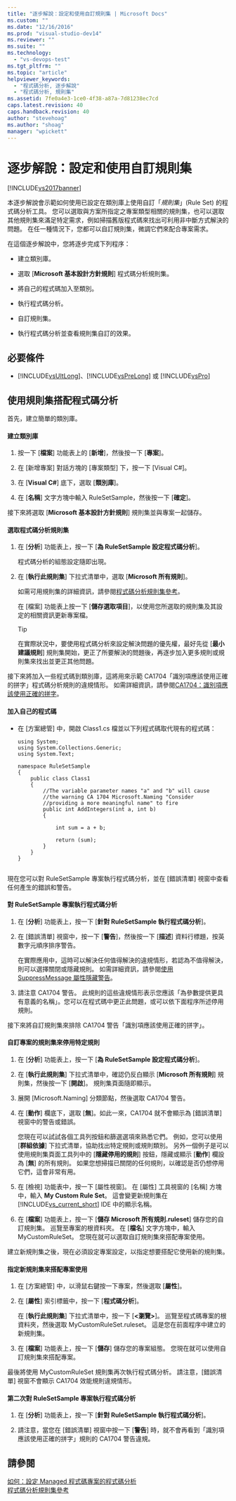 ```yaml
---
title: "逐步解說：設定和使用自訂規則集 | Microsoft Docs"
ms.custom: ""
ms.date: "12/16/2016"
ms.prod: "visual-studio-dev14"
ms.reviewer: ""
ms.suite: ""
ms.technology: 
  - "vs-devops-test"
ms.tgt_pltfrm: ""
ms.topic: "article"
helpviewer_keywords: 
  - "程式碼分析, 逐步解說"
  - "程式碼分析, 規則集"
ms.assetid: 7fe0a4e3-1ce0-4f38-a87a-7d81238ec7cd
caps.latest.revision: 40
caps.handback.revision: 40
author: "stevehoag"
ms.author: "shoag"
manager: "wpickett"
---
```

# 逐步解說：設定和使用自訂規則集
[!INCLUDE[vs2017banner](../code-quality/includes/vs2017banner.md)]

本逐步解說會示範如何使用已設定在類別庫上使用自訂「*規則集*」\(Rule Set\) 的程式碼分析工具。  您可以選取與方案所指定之專案類型相關的規則集，也可以選取其他規則集來滿足特定需求，例如掃描舊版程式碼來找出可利用非中斷方式解決的問題。  在任一種情況下，您都可以自訂規則集，微調它們來配合專案需求。  
  
 在這個逐步解說中，您將逐步完成下列程序：  
  
-   建立類別庫。  
  
-   選取 \[**Microsoft 基本設計方針規則**\] 程式碼分析規則集。  
  
-   將自己的程式碼加入至類別。  
  
-   執行程式碼分析。  
  
-   自訂規則集。  
  
-   執行程式碼分析並查看規則集自訂的效果。  
  
## 必要條件  
  
-   [!INCLUDE[vsUltLong](../code-quality/includes/vsultlong_md.md)]、[!INCLUDE[vsPreLong](../code-quality/includes/vsprelong_md.md)] 或 [!INCLUDE[vsPro](../code-quality/includes/vspro_md.md)]  
  
## 使用規則集搭配程式碼分析  
 首先，建立簡單的類別庫。  
  
#### 建立類別庫  
  
1.  按一下 \[**檔案**\] 功能表上的 \[**新增**\]，然後按一下 \[**專案**\]。  
  
2.  在 \[新增專案\] 對話方塊的 \[專案類型\] 下，按一下 \[Visual C\#\]。  
  
3.  在 \[**Visual C\#**\] 底下，選取 \[**類別庫**\]。  
  
4.  在 \[**名稱**\] 文字方塊中輸入 RuleSetSample，然後按一下 \[**確定**\]。  
  
 接下來將選取 \[**Microsoft 基本設計方針規則**\] 規則集並與專案一起儲存。  
  
#### 選取程式碼分析規則集  
  
1.  在 \[**分析**\] 功能表上，按一下 \[**為 RuleSetSample 設定程式碼分析**\]。  
  
     程式碼分析的組態設定隨即出現。  
  
2.  在 \[**執行此規則集**\] 下拉式清單中，選取 \[**Microsoft 所有規則**\]。  
  
     如需可用規則集的詳細資訊，請參閱[程式碼分析規則集參考](../code-quality/code-analysis-rule-set-reference.md)。  
  
     在 \[檔案\] 功能表上按一下 \[**儲存選取項目**\]，以使用您所選取的規則集及其設定的相關資訊更新專案檔。  
  
    > [!TIP]
    >  在實際狀況中，要使用程式碼分析來設定解決問題的優先權，最好先從 \[**最小建議規則**\] 規則集開始，更正了所要解決的問題後，再逐步加入更多規則或規則集來找出並更正其他問題。  
  
 接下來將加入一些程式碼到類別庫，這將用來示範 CA1704「識別項應該使用正確的拼字」程式碼分析規則的違規情形。  如需詳細資訊，請參閱[CA1704：識別項應該使用正確的拼字](../code-quality/ca1704-identifiers-should-be-spelled-correctly.md)。  
  
#### 加入自己的程式碼  
  
-   在 \[方案總管\] 中，開啟 Class1.cs 檔並以下列程式碼取代現有的程式碼：  
  
    ```  
    using System;  
    using System.Collections.Generic;  
    using System.Text;  
  
    namespace RuleSetSample  
    {  
        public class Class1  
        {  
            //The variable parameter names "a" and "b" will cause  
            //the warning CA 1704 Microsoft.Naming "Consider   
            //providing a more meaningful name" to fire  
            public int AddIntegers(int a, int b)  
            {  
  
                int sum = a + b;  
  
                return (sum);  
            }  
        }  
    }  
  
    ```  
  
 現在您可以對 RuleSetSample 專案執行程式碼分析，並在 \[錯誤清單\] 視窗中查看任何產生的錯誤和警告。  
  
#### 對 RuleSetSample 專案執行程式碼分析  
  
1.  在 \[**分析**\] 功能表上，按一下 \[**針對 RuleSetSample 執行程式碼分析**\]。  
  
2.  在 \[錯誤清單\] 視窗中，按一下 \[**警告**\]，然後按一下 \[**描述**\] 資料行標題，按英數字元順序排序警告。  
  
     在實際應用中，這時可以解決任何值得解決的違規情形，若認為不值得解決，則可以選擇關閉或隱藏規則。  如需詳細資訊，請參閱[使用 SuppressMessage 屬性隱藏警告](../code-quality/suppress-warnings-by-using-the-suppressmessage-attribute.md)。  
  
3.  請注意 CA1704 警告。  此規則的這些違規情形表示您應該「為參數提供更具有意義的名稱」。您可以在程式碼中更正此問題，或可以依下面程序所述停用規則。  
  
 接下來將自訂規則集來排除 CA1704 警告「識別項應該使用正確的拼字」。  
  
#### 自訂專案的規則集來停用特定規則  
  
1.  在 \[**分析**\] 功能表上，按一下 \[**為 RuleSetSample 設定程式碼分析**\]。  
  
2.  在 \[**執行此規則集**\] 下拉式清單中，確認仍反白顯示 \[**Microsoft 所有規則**\] 規則集，然後按一下 \[**開啟**\]。  規則集頁面隨即顯示。  
  
3.  展開 \[Microsoft.Naming\] 分類節點，然後選取 CA1704 警告。  
  
4.  在 \[**動作**\] 欄底下，選取 \[**無**\]。如此一來，CA1704 就不會顯示為 \[錯誤清單\] 視窗中的警告或錯誤。  
  
     您現在可以試試各個工具列按鈕和篩選選項來熟悉它們。  例如，您可以使用 \[**群組依據**\] 下拉式清單，協助找出特定規則或規則類別。  另外一個例子是可以使用規則集頁面工具列中的 \[**隱藏停用的規則**\] 按鈕，隱藏或顯示 \[**動作**\] 欄設為 \[**無**\] 的所有規則。  如果您想掃描已關閉的任何規則，以確認是否仍想停用它們，這會非常有用。  
  
5.  在 \[檢視\] 功能表中，按一下 \[屬性視窗\]。  在 \[屬性\] 工具視窗的 \[名稱\] 方塊中，輸入 **My Custom Rule Set**。  這會變更新規則集在 [!INCLUDE[vs_current_short](../code-quality/includes/vs_current_short_md.md)] IDE 中的顯示名稱。  
  
6.  在 \[**檔案**\] 功能表上，按一下 \[**儲存 Microsoft 所有規則.ruleset**\] 儲存您的自訂規則集。  巡覽至專案的根資料夾。  在 \[**檔名**\] 文字方塊中，輸入 MyCustomRuleSet。  您現在就可以選取自訂規則集來搭配專案使用。  
  
 建立新規則集之後，現在必須設定專案設定，以指定想要搭配它使用新的規則集。  
  
#### 指定新規則集來搭配專案使用  
  
1.  在 \[方案總管\] 中，以滑鼠右鍵按一下專案，然後選取 \[**屬性**\]。  
  
2.  在 \[**屬性**\] 索引標籤中，按一下 \[**程式碼分析**\]。  
  
     在 \[**執行此規則集**\] 下拉式清單中，按一下 \[**\<瀏覽\>**\]。  巡覽至程式碼專案的根資料夾，然後選取 MyCustomRuleSet.ruleset。  這是您在前面程序中建立的新規則集。  
  
3.  在 \[**檔案**\] 功能表上，按一下 \[**儲存**\] 儲存您的專案組態。  您現在就可以使用自訂規則集來搭配專案。  
  
 最後將使用 MyCustomRuleSet 規則集再次執行程式碼分析。  請注意，\[錯誤清單\] 視窗不會顯示 CA1704 效能規則違規情形。  
  
#### 第二次對 RuleSetSample 專案執行程式碼分析  
  
1.  在 \[**分析**\] 功能表上，按一下 \[**針對 RuleSetSample 執行程式碼分析**\]。  
  
2.  請注意，當您在 \[錯誤清單\] 視窗中按一下 \[**警告**\] 時，就不會再看到「識別項應該使用正確的拼字」規則的 CA1704 警告違規。  
  
## 請參閱  
 [如何：設定 Managed 程式碼專案的程式碼分析](../code-quality/how-to-configure-code-analysis-for-a-managed-code-project.md)   
 [程式碼分析規則集參考](../code-quality/code-analysis-rule-set-reference.md)